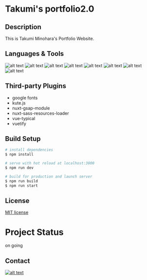 Takumi's portfolio2.0
======

## Description
  This is Takumi Minohara's Portfolio Website.

## Languages & Tools
![alt text](https://img.shields.io/badge/-Nuxt.js-00C58E.svg?logo=nuxt.js&style=popout "nuxt")
![alt text](https://img.shields.io/badge/-Webstorm-00CDD7.svg?logo=webstorm&style=popout "nuxt")
![alt text](https://img.shields.io/badge/-Sass-eb86d3.svg?logo=sass&style=popout "nuxt")
![alt text](https://img.shields.io/badge/-Git-F05032.svg?logo=git&style=popout "nuxt")
![alt text](https://img.shields.io/badge/-Css3-1572B6.svg?logo=css3&style=popout "nuxt")
![alt text](https://img.shields.io/badge/-Photoshop-00C8FF.svg?logo=adobe-photoshop&style=popout "nuxt")
![alt text](https://img.shields.io/badge/-Javascript-ffe44a.svg?logo=javascript&style=popout "nuxt")
![alt text](https://img.shields.io/badge/-Eslint-4B32C3.svg?logo=eslint&style=popout "nuxt")

## Third-party Plugins
* google fonts
* kute.js
* nuxt-gsap-module
* nuxt-sass-resources-loader
* vue-typical
* vuetify

## Build Setup
```bash
# install dependencies
$ npm install

# serve with hot reload at localhost:3000
$ npm run dev

# build for production and launch server
$ npm run build
$ npm run start
```

## License
[MIT license](/LICENSE.txt)


# Project Status
on going

## Contact
[![alt text](https://img.shields.io/badge/-Linkedin-0077B5.svg?logo=linkedin&style=social "nuxt")](https://www.linkedin.com/in/takumiminohara/)
